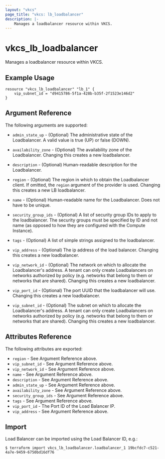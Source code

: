 ```yaml
---
layout: "vkcs"
page_title: "vkcs: lb_loadbalancer"
description: |-
	Manages a loadbalancer resource within VKCS.
---
```


# vkcs\_lb\_loadbalancer

Manages a loadbalancer resource within VKCS.

## Example Usage

```hcl
resource "vkcs_lb_loadbalancer" "lb_1" {
	vip_subnet_id = "d9415786-5f1a-428b-b35f-2f1523e146d2"
}
```

## Argument Reference

The following arguments are supported:

* `admin_state_up` - (Optional) The administrative state of the Loadbalancer.
	A valid value is true (UP) or false (DOWN).

* `availability_zone` - (Optional) The availability zone of the Loadbalancer.
  Changing this creates a new loadbalancer.

* `description` - (Optional) Human-readable description for the Loadbalancer.

* `region` - (Optional) The region in which to obtain the Loadbalancer client.
	If omitted, the	`region` argument of the provider is used. Changing this creates a new
	LB loadbalancer.

* `name` - (Optional) Human-readable name for the Loadbalancer. Does not have
	to be unique.

* `security_group_ids` - (Optional) A list of security group IDs to apply to the
	loadbalancer. The security groups must be specified by ID and not name (as
	opposed to how they are configured with the Compute Instance).

* `tags` - (Optional) A list of simple strings assigned to the loadbalancer.

* `vip_address` - (Optional) The ip address of the load balancer.
	Changing this creates a new loadbalancer.

* `vip_network_id` - (Optional) The network on which to allocate the
	Loadbalancer's address. A tenant can only create Loadbalancers on networks
	authorized by policy (e.g. networks that belong to them or networks that
	are shared).  Changing this creates a new loadbalancer.

* `vip_port_id` - (Optional) The port UUID that the loadbalancer will use.
  Changing this creates a new loadbalancer.

* `vip_subnet_id` - (Optional) The subnet on which to allocate the
	Loadbalancer's address. A tenant can only create Loadbalancers on networks
	authorized by policy (e.g. networks that belong to them or networks that
	are shared).  Changing this creates a new loadbalancer.

## Attributes Reference

The following attributes are exported:

* `region` - See Argument Reference above.
* `vip_subnet_id` - See Argument Reference above.
* `vip_network_id` - See Argument Reference above.
* `name` - See Argument Reference above.
* `description` - See Argument Reference above.
* `admin_state_up` - See Argument Reference above.
* `availability_zone` - See Argument Reference above.
* `security_group_ids` - See Argument Reference above.
* `tags` - See Argument Reference above.
* `vip_port_id` - The Port ID of the Load Balancer IP.
* `vip_address` - See Argument Reference above.

## Import

Load Balancer can be imported using the Load Balancer ID, e.g.:

```
$ terraform import vkcs_lb_loadbalancer.loadbalancer_1 19bcfdc7-c521-4a7e-9459-6750bd16df76
```
